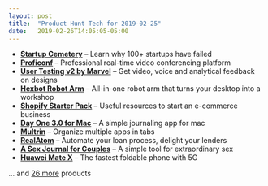 ```yaml
---
layout: post
title:  "Product Hunt Tech for 2019-02-25"
date:   2019-02-26T14:05:05-05:00
---
```


* **[Startup Cemetery](https://www.producthunt.com/posts/startup-cemetery?utm_campaign=producthunt-api&utm_medium=api&utm_source=Application%3A+Daily+Digest+RSS+%28ID%3A+3202%29)** – Learn why 100+ startups have failed
* **[Proficonf](https://www.producthunt.com/posts/proficonf-3?utm_campaign=producthunt-api&utm_medium=api&utm_source=Application%3A+Daily+Digest+RSS+%28ID%3A+3202%29)** – Professional real-time video conferencing platform
* **[User Testing v2 by Marvel](https://www.producthunt.com/posts/user-testing-v2-by-marvel?utm_campaign=producthunt-api&utm_medium=api&utm_source=Application%3A+Daily+Digest+RSS+%28ID%3A+3202%29)** – Get video, voice and analytical feedback on designs
* **[Hexbot Robot Arm](https://www.producthunt.com/posts/hexbot-robot-arm?utm_campaign=producthunt-api&utm_medium=api&utm_source=Application%3A+Daily+Digest+RSS+%28ID%3A+3202%29)** – All-in-one robot arm that turns your desktop into a workshop
* **[Shopify Starter Pack](https://www.producthunt.com/posts/shopify-starter-pack?utm_campaign=producthunt-api&utm_medium=api&utm_source=Application%3A+Daily+Digest+RSS+%28ID%3A+3202%29)** – Useful resources to start an e-commerce business
* **[Day One 3.0 for Mac](https://www.producthunt.com/posts/day-one-3-0-for-mac?utm_campaign=producthunt-api&utm_medium=api&utm_source=Application%3A+Daily+Digest+RSS+%28ID%3A+3202%29)** – A simple journaling app for mac
* **[Multrin](https://www.producthunt.com/posts/multrin?utm_campaign=producthunt-api&utm_medium=api&utm_source=Application%3A+Daily+Digest+RSS+%28ID%3A+3202%29)** – Organize multiple apps in tabs
* **[RealAtom](https://www.producthunt.com/posts/realatom?utm_campaign=producthunt-api&utm_medium=api&utm_source=Application%3A+Daily+Digest+RSS+%28ID%3A+3202%29)** – Automate your loan process, delight your lenders
* **[A Sex Journal for Couples](https://www.producthunt.com/posts/a-sex-journal-for-couples?utm_campaign=producthunt-api&utm_medium=api&utm_source=Application%3A+Daily+Digest+RSS+%28ID%3A+3202%29)** – A simple tool for extraordinary sex
* **[Huawei Mate X](https://www.producthunt.com/posts/huawei-mate-x?utm_campaign=producthunt-api&utm_medium=api&utm_source=Application%3A+Daily+Digest+RSS+%28ID%3A+3202%29)** – The fastest foldable phone with 5G

… and [26 more](https://www.producthunt.com/tech) products